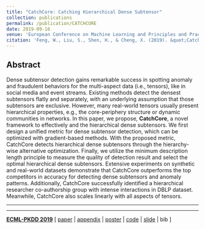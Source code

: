 ```yaml
---
title: "CatchCore: Catching Hierarchical Dense Subtensor"
collection: publications
permalink: /publication/CATCHCORE
date: 2019-09-16
venue: 'European Conference on Machine Learning and Principles and Practice of Knowledge Discovery in Databases. (ECML-PKDD) 2019'
citation: 'Feng, W., Liu, S., Shen, H., & Cheng, X. (2019). &quot;CatchCore: Catching Hierarchical Dense Subtensor&quot;.<i>In European Conference on Machine Learning and Principles and Practice of Knowledge Discovery in Databases. </i>'
---
```


## Abstract
Dense subtensor detection gains remarkable success in spotting anomaly and fraudulent
behaviors for the multi-aspect data (i.e., tensors), like in social media and event streams.
Existing methods detect the densest subtensors flatly and separately, with an underlying assumption
that those subtensors are exclusive. However, many real-world tensors usually present hierarchical properties,
e.g., the core-periphery structure or dynamic communities in networks. In this paper,
we propose, **CatchCore**, a novel framework to  effectively and the hierarchical dense subtensors.
We first design a unified metric for dense subtensor detection, which can be optimized with
gradient-based methods. With the proposed metric, CatchCore detects hierarchical dense subtensors
through the hierarchy-wise alternative optimization. Finally, we utilize the minimum description
length principle to measure the quality of detection result and select the optimal hierarchical dense subtensors.
Extensive experiments on synthetic and real-world datasets demonstrate that CatchCore
outperforms the top competitors in accuracy for detecting dense subtensors and anomaly patterns.
Additionally, CatchCore successfully  identified a hierarchical researcher co-authorship group with
intense interactions in DBLP dataset. Meanwhile, CatchCore also scales linearly with all aspects of tensors.

---
---

[**ECML-PKDD 2019**](http://ecmlpkdd2019.org)
[
[paper](http://wenchieh.github.io/files/pdf/catchcore.pdf) |
[appendix](http://wenchieh.github.io/files/pdf/cachcore_supple.pdf) |
[poster](http://wenchieh.github.io/files/pdf/catchcore_poster.pdf) |
[code](https://github.com/wenchieh/catchcore) |
[slide](http://wenchieh.github.io/files/slide/catchcoreECMLPKDD2019.pptx) |
bib
]

